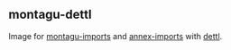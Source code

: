 ## montagu-dettl

Image for [montagu-imports](https://github.com/vimc/montagu-imports) and [annex-imports](https://github.com/vimc/annex-imports) with [dettl](https://github.com/vimc/dettl).
